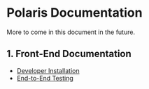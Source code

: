 # Polaris Documentation

More to come in this document in the future.

## 1. Front-End Documentation
- [Developer Installation](frontend/dev-installation.md)
- [End-to-End Testing](frontend/end-to-end-testing.md)